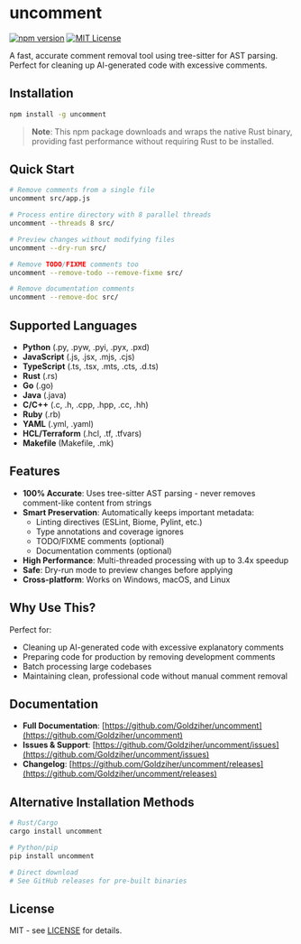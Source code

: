 # uncomment

[![npm version](https://badge.fury.io/js/uncomment.svg)](https://badge.fury.io/js/uncomment)
[![MIT License](https://img.shields.io/badge/license-MIT-blue.svg)](https://github.com/Goldziher/uncomment/blob/main/LICENSE)

A fast, accurate comment removal tool using tree-sitter for AST parsing. Perfect for cleaning up AI-generated code with excessive comments.

## Installation

```bash
npm install -g uncomment
```

> **Note**: This npm package downloads and wraps the native Rust binary, providing fast performance without requiring Rust to be installed.

## Quick Start

```bash
# Remove comments from a single file
uncomment src/app.js

# Process entire directory with 8 parallel threads
uncomment --threads 8 src/

# Preview changes without modifying files
uncomment --dry-run src/

# Remove TODO/FIXME comments too
uncomment --remove-todo --remove-fixme src/

# Remove documentation comments
uncomment --remove-doc src/
```

## Supported Languages

- **Python** (.py, .pyw, .pyi, .pyx, .pxd)
- **JavaScript** (.js, .jsx, .mjs, .cjs)
- **TypeScript** (.ts, .tsx, .mts, .cts, .d.ts)
- **Rust** (.rs)
- **Go** (.go)
- **Java** (.java)
- **C/C++** (.c, .h, .cpp, .hpp, .cc, .hh)
- **Ruby** (.rb)
- **YAML** (.yml, .yaml)
- **HCL/Terraform** (.hcl, .tf, .tfvars)
- **Makefile** (Makefile, .mk)

## Features

- **100% Accurate**: Uses tree-sitter AST parsing - never removes comment-like content from strings
- **Smart Preservation**: Automatically keeps important metadata:
  - Linting directives (ESLint, Biome, Pylint, etc.)
  - Type annotations and coverage ignores
  - TODO/FIXME comments (optional)
  - Documentation comments (optional)
- **High Performance**: Multi-threaded processing with up to 3.4x speedup
- **Safe**: Dry-run mode to preview changes before applying
- **Cross-platform**: Works on Windows, macOS, and Linux

## Why Use This?

Perfect for:

- Cleaning up AI-generated code with excessive explanatory comments
- Preparing code for production by removing development comments
- Batch processing large codebases
- Maintaining clean, professional code without manual comment removal

## Documentation

- **Full Documentation**: [https://github.com/Goldziher/uncomment](https://github.com/Goldziher/uncomment)
- **Issues & Support**: [https://github.com/Goldziher/uncomment/issues](https://github.com/Goldziher/uncomment/issues)
- **Changelog**: [https://github.com/Goldziher/uncomment/releases](https://github.com/Goldziher/uncomment/releases)

## Alternative Installation Methods

```bash
# Rust/Cargo
cargo install uncomment

# Python/pip
pip install uncomment

# Direct download
# See GitHub releases for pre-built binaries
```

## License

MIT - see [LICENSE](https://github.com/Goldziher/uncomment/blob/main/LICENSE) for details.

